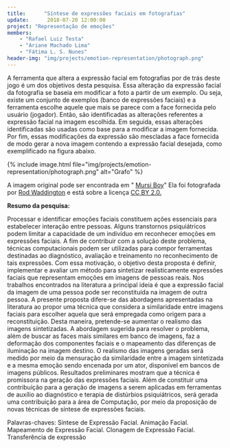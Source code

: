 ```yaml
---
title:      "Síntese de expressões faciais em fotografias"
update:      2018-07-20 12:00:00
project: "Representação de emoções"
members:
    - "Rafael Luiz Testa"
    - "Ariane Machado Lima"
    - "Fátima L. S. Nunes"
header-img: "img/projects/emotion-representation/photograph.png"
---
```


A ferramenta que altera a expressão facial em fotografias por de trás deste jogo é um dos objetivos desta pesquisa. Essa alteração da expressão facial da fotografia se baseia em modificar a foto a partir de um exemplo. Ou seja, existe um conjunto de exemplos (banco de expressões faciais) e a ferramenta escolhe aquele que mais se parece com a face fornecida pelo usuário (jogador). Então, são identificadas as alterações referentes a expressão facial na imagem escolhida. Em seguida, essas alterações identificadas são usadas como base para a modificar a imagem fornecida. Por fim, essas modificações da expressão são mescladas a face fornecida de modo gerar a nova imagem contendo a expressão facial desejada, como exemplificado na figura abaixo.

{% include image.html file="img/projects/emotion-representation/photograph.png" alt="Grafo" %}

A imagem original pode ser
encontrada em "
[Mursi Boy](https://flic.kr/p/21KYU3y)" Ela foi fotografada por
[Rod Waddington](https://www.flickr.com/photos/rod_waddington/) e está sobre a licença
[CC BY 2.0.](https://creativecommons.org/licenses/by/2.0/)

**Resumo da pesquisa:**

Processar e identificar emoções faciais constituem ações essenciais para estabelecer interação entre pessoas. Alguns transtornos psiquiátricos podem limitar a capacidade de um indivíduo em reconhecer emoções em expressões faciais. A fim de contribuir com a solução deste problema, técnicas computacionais podem ser utilizadas para compor ferramentas destinadas ao diagnóstico, avaliação e treinamento no reconhecimento de tais expressões. Com essa motivação, o objetivo desta proposta é definir, implementar e avaliar um método para sintetizar realisticamente expressões faciais que representam emoções em imagens de pessoas reais. Nos trabalhos encontrados na literatura a principal ideia é que a expressão facial da imagem de uma pessoa pode ser reconstituída na imagem de outra pessoa. A presente proposta difere-se das abordagens apresentadas na literatura ao propor uma técnica que considera a similaridade entre imagens faciais para escolher aquela que será empregada como origem para a reconstituição. Desta maneira, pretende-se aumentar o realismo das imagens sintetizadas. A abordagem sugerida para resolver o problema, além de buscar as faces mais similares em banco de imagens, faz a deformação dos componentes faciais e o mapeamento das diferenças de iluminação na imagem destino. O realismo das imagens geradas será medido por meio da mensuração da similaridade entre a imagem sintetizada e a mesma emoção sendo encenada por um ator, disponível em bancos de imagens públicos. Resultados preliminares mostram que a técnica é promissora na geração das expressões faciais. Além de constituir uma contribuição para a geração de imagens a serem aplicadas em ferramentas de auxílio ao diagnóstico e terapia de distúrbios psiquiátricos, será gerada uma contribuição para a área de Computação, por meio da proposição de novas técnicas de síntese de expressões faciais.

Palavras-chaves: Síntese de Expressão Facial. Animação Facial. Mapeamento de Expressão Facial. Clonagem de Expressão Facial. Transferência de expressão